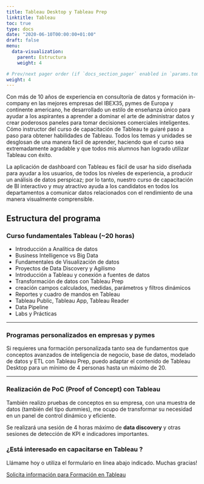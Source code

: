 ```yaml
---
title: Tableau Desktop y Tableau Prep
linktitle: Tableau
toc: true
type: docs
date: "2020-06-10T00:00:00+01:00"
draft: false
menu:
  data-visualization:
    parent: Estructura
    weight: 4

# Prev/next pager order (if `docs_section_pager` enabled in `params.toml`)
weight: 4
---
```


Con más de 10 años de experiencia en consultoría de datos y formación in-company en las mejores empresas del IBEX35, pymes de Europa y continente americano, he desarrollado un estilo de enseñanza único para ayudar a los aspirantes a aprender a dominar el arte de administrar datos y crear poderosos paneles para tomar decisiones comerciales inteligentes. Cómo instructor del curso de capacitación de Tableau te guiaré paso a paso para obtener habilidades de Tableau. Todos los temas y unidades se desglosan de una manera fácil de aprender, haciendo que el curso sea extremadamente agradable y que todos mis alumnos han logrado utilizar Tableau con éxito.

La aplicación de dashboard con Tableau es fácil de usar ha sido diseñada para ayudar a los usuarios, de todos los niveles de experiencia, a producir un análisis de datos perspicaz; por lo tanto, nuestro curso de capacitación de BI interactivo y muy atractivo ayuda a los candidatos en todos los departamentos a comunicar datos relacionados con el rendimiento de una manera visualmente comprensible.


## Estructura del programa 


### Curso fundamentales Tableau (~20 horas)

- Introducción a Analítica de datos
- Business Intelligence vs Big Data
- Fundamentales de Visualización de datos
- Proyectos de Data Discovery y Agilismo
- Introducción a Tableau y conexión a fuentes de datos
- Transformación de datos con Tableau Prep
- creación campos calculados, medidas, parámetros y filtros dinámicos
- Reportes y cuadro de mandos en Tableau
- Tableau Public, Tableau App, Tableau Reader
- Data Pipeline
- Labs y Prácticas


* * *

### Programas personalizados en empresas y pymes

Si requieres una formación personalizada tanto sea de fundamentos que conceptos avanzados de inteligencia de negocio, base de datos, modelado de datos y ETL con Tableau Prep, puedo adaptar el contenido de Tableau Desktop para un mínimo de 4 personas hasta un máximo de 20.

* * *

### Realización de PoC (Proof of Concept) con Tableau
También realizo pruebas de conceptos en su empresa, con una muestra de datos (también del tipo dummies), me ocupo de transformar su necesidad en un panel de control dinámico y eficiente.

Se realizará una sesión de 4 horas máximo de **data discovery** y otras sesiones de detección de KPI e indicadores importantes.

### ¿Está interesado en capacitarse en Tableau ?

Llámame hoy o utiliza el formulario en línea abajo indicado. Muchas gracias!

[Solicita información para Formación en Tableau](../#contact)

